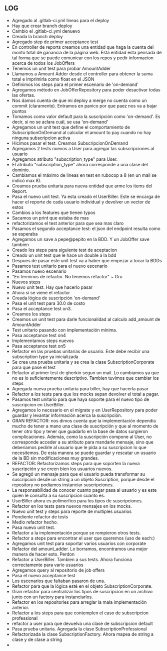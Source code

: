 ## LOG

- Agregado al .gitlab-ci.yml lineas para el deploy
- Hay que crear branch deploy
- Cambio el .gitlab-ci.yml denuevo
- Creada la branch deploy
- Agregado step de primer acceptance test
- En controller de reports creamos una entidad que haga la cuenta del monto total de ganancia de la página web. Esta entidad esta pensada de tal forma que se puede comunicar con los repos y pedir informacion acerca de todos los JobOffers
- Tenemos un unit test para probar AmountAdder
- Llamamos a Amount Adder desde el controller para obtener la suma total e imprimirla como float en el JSON
- Definimos los steps para el primer escenario de 'on-demand'
- Agregamos método en JobOfferRepository para poder desactivar todas las ofertas.
- Nos damos cuenta de que mi deploy a merge no cuenta como un commit (claramente). Entramos en panico por que paez nos va a bajar puntos
- Tomamos como valor default para la suscripción como 'on-demand'. Es decir, si no se aclara cuál, se usa 'on-demand'
- Agregamos un unit test que define el comportamiento de SubscriptionOnDemand al calcular el amount to pay cuando no hay ninguna subscripcion activa
- Hicimos pasar el test. Creamos SubscripcionOnDemand 
- Agregamos 2 tests nuevos a User para agregar las subscripciones al usuario
- Agregamos atributo "subscription_type" para User.
- El atributo "subscription_type" ahora corresponde a una clase del dominio.
- Cambiamos el máximo de lineas en test en rubocop a 8 (en un mail se indicó max 8).
- Creamos prueba unitaria para nueva entidad que arme los items del Report.
- Pasa el nuevo unit test. Ya esta creado el UserBiller. Este se encarga de hacer el reporte de cada usuario individual y devolver un vector de estos
- Cambios a los features que tienen typos
- Sacamos un print que estaba de mas
- refactorizamos el test anterior para que sea mas claro
- Pasamos el segundo acceptance test: el json del endpoint resulta como se esperaba
- Agregamos un save a pepe@pepito en la BDD. Y un JobOffer save tambien
- Creado los steps para siguiente test de aceptacion
- Creado un unit test que le hace un double a la bdd
- Despues de pasar este unit test va a haber que empezar a tocar la BDDs
- Pasamos test unitario para el nuevo escenario
- Pasamos nuevo escenario
- "En terminos de refactor. No tenemos refactor" ~ Gru
- Nuevos steps
- Nuevo unit test. Hay que hacerlo pasar
- Ahora si se viene el refactor
- Creada lógica de suscripción 'on-demand'
- Pasa el unit test para 30.0 de costo
- Pasa el acceptance test on3.
- Creamos los steps
- Creamos un unit test para darle funcionalidad al calculo add_amount de AmountAdder
- Test unitario pasando con implementación mínima.
- Pasa acceptance test on4
- Implementamos steps nuevos
- Pasa acceptance test on5
- Refactor en las pruebas unitarias de usuario. Este debe recibir una subscription type ya inicializada
- Se crea una prueba unitaria y se crea la clase SubscriptionCorporate para que pase el test
- Refactor al primer test de gherkin segun un mail. Lo cambiamos ya que no es lo suficientemente descriptivo. Tambien tuvimos que cambiar los steps
- Agregada nueva prueba unitaria para biller, hay que hacerla pasar
- Refactor a los tests para que los mocks sepan devolver el total a pagar.
- Pasamos test unitario para que haya soporte para el nuevo tipo de suscripcion en UserBiller.
- Agregamos lo necesario en el migrate y en UserRepository para poder guardar y levantar información acerca la suscripción.
- GRAN REFACTOR: nos dimos cuenta que la implementación dependía mucho de tener a mano una clase de suscripción y que al momento de tener otro tipo y tener que guadarlo en la base de datos surgieron complicaciones. Además, como la suscripción compone al User, no corresponde acceder a su atributo para mandarle mensaje, sino que deberiamos pedirle al usuario que le pida a su suscripcion lo que necesitemos. De esta manera se puede guardar y rescatar un usuario de la BD sin modificaciones muy grandes.
- REFACTOR: Refactorizamos steps para que soporten la nueva suscripción y se creen bien los usuarios nuevos.
- Se agregó un mensaje para que el usuario pueda transformar su suscripcion desde un string a un objeto Suscription, porque desde el repository no podiamos instanciar suscripciones.
- La responsabilidad de conocer cuanto pagar pasa al usuario y es este quien le consulta a su suscripcion cuanto es.
- UserBiller ahora es polimorfico para los tipos de suscripciones.
- Refactor en los tests para nuevos mensajes en los mocks.
- Nuevo unit test y steps para reporte de multiples usuarios
- Pendiente refactor de tests
- Medio refactor hecho.
- Pasa nuevo unit test.
- Refactor a la implementación porque se rompieron otros tests.
- Refactor a steps para encontrar el user que queremos (uso de each:)
- Agregamos unit test para soportar varios usuarios con corporate
- Refactor del amount_adder. Lo borramos, encontramos una mejor manera de hacer esto. Perdon
- Refactor a UserBiller. Tambien a sus tests. Ahora funciona correctamente para vario usuarios
- Agregamos query al repositorio de job offers
- Pasa el nuevo acceptance test
- Los escenarios que faltaban pasaron de una.
- Refactor para que la lógica esté en el objeto SubscriptionCorporate.
- Gran refactor para centralizar los tipos de suscripcion en un archivo junto con un factory para instanciarlos.
- Refactor en los repositories para arreglar la mala implementación anterior.
- Refactor a los steps para que contemplen el caso de subscripcion professional
- refactor a user para que devuelva una clase de subscripcion default
- Pasa prueba unitaria. Agregada la clase SubscriptionProfessional
- Refactorizada la clase SubscriptionFactory. Ahora mapea de string a clase y de clase a string
- 